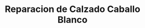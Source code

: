 ---
title: "Reparacion de Calzado Caballo Blanco"
url: /caballo-blanco/reparacion-de-calzado-caballo-blanco/
shop: Schneiderei
---